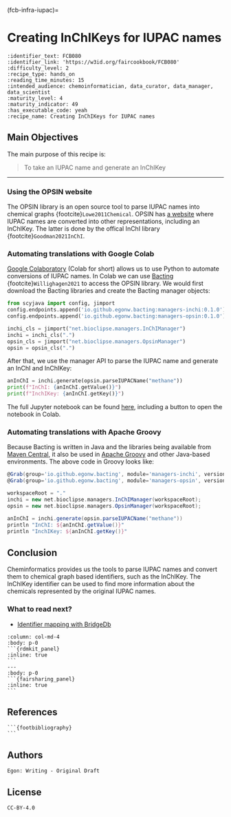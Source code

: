 (fcb-infra-iupac)=
# Creating InChIKeys for IUPAC names



````{panels_fairplus}
:identifier_text: FCB080
:identifier_link: 'https://w3id.org/faircookbook/FCB080'
:difficulty_level: 2
:recipe_type: hands_on
:reading_time_minutes: 15
:intended_audience: chemoinformatician, data_curator, data_manager, data_scientist  
:maturity_level: 4
:maturity_indicator: 49
:has_executable_code: yeah
:recipe_name: Creating InChIKeys for IUPAC names
```` 

## Main Objectives

The main purpose of this recipe is:

> To take an IUPAC name and generate an InChIKey

---

### Using the OPSIN website

The OPSIN library is an open source tool to parse IUPAC names into chemical graphs {footcite}`Lowe2011Chemical`.
OPSIN has [a website](https://opsin.ch.cam.ac.uk/) where IUPAC names are converted into other representations, including an InChIKey.
The latter is done by the offical InChI library {footcite}`Goodman2021InChI`.

### Automating translations with Google Colab

[Google Colaboratory](https://colab.research.google.com/) (Colab for short) allows us to use Python to automate conversions of IUPAC names.
In Colab we can use [Bacting](https://github.com/egonw/bacting) {footcite}`Willighagen2021`
to access the OPSIN library. We would first download the Bacting libraries and create the Bacting manager objects:

```python
from scyjava import config, jimport
config.endpoints.append('io.github.egonw.bacting:managers-inchi:0.1.0')
config.endpoints.append('io.github.egonw.bacting:managers-opsin:0.1.0')

inchi_cls = jimport("net.bioclipse.managers.InChIManager")
inchi = inchi_cls(".")
opsin_cls = jimport("net.bioclipse.managers.OpsinManager")
opsin = opsin_cls(".")
```

After that, we use the manager API to parse the IUPAC name and generate an InChI and InChIKey:

```python
anInChI = inchi.generate(opsin.parseIUPACName("methane"))
print(f"InChI: {anInChI.getValue()}")
print(f"InchIKey: {anInChI.getKey()}")
```

The full Jupyter notebook can be found [here](https://gist.github.com/egonw/e4c788437a827407457deb764ce8eb93),
including a button to open the notebook in Colab.

### Automating translations with Apache Groovy

Because Bacting is written in Java and the libraries being available from
[Maven Central](https://search.maven.org/), it also be used in
[Apache Groovy](http://www.groovy-lang.org/) and other Java-based environments.
The above code in Groovy looks like:

```groovy
@Grab(group='io.github.egonw.bacting', module='managers-inchi', version='0.1.0')
@Grab(group='io.github.egonw.bacting', module='managers-opsin', version='0.1.0')

workspaceRoot = "."
inchi = new net.bioclipse.managers.InChIManager(workspaceRoot);
opsin = new net.bioclipse.managers.OpsinManager(workspaceRoot);

anInChI = inchi.generate(opsin.parseIUPACName("methane"))
println "InChI: ${anInChI.getValue()}"
println "InchIKey: ${anInChI.getKey()}"
```

## Conclusion

Cheminformatics provides us the tools to parse IUPAC names and convert them to
chemical graph based identifiers, such as the InChIKey. The InChIKey identifier
can be used to find more information about the chemicals represented by the
original IUPAC names.

### What to read next?

* [Identifier mapping with BridgeDb](https://w3id.org/faircookbook/FCB017)

````{panels}
:column: col-md-4
:body: p-0
```{rdmkit_panel}
:inline: true
```
---
:body: p-0
```{fairsharing_panel}
:inline: true
```
````

## References

````{dropdown} **References**
```{footbibliography}
```
````

## Authors

````{authors_fairplus}
Egon: Writing - Original Draft
````


## License

````{license_fairplus}
CC-BY-4.0
````

